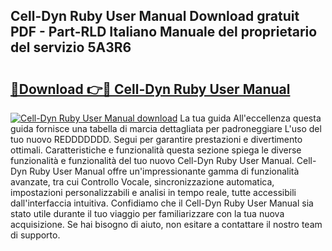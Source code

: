 ## Cell-Dyn Ruby User Manual Download gratuit PDF - Part-RLD Italiano Manuale del proprietario del servizio 5A3R6

# <h2><a href="http://dfcyfok.blite.top/?on=Cell-Dyn+Ruby+User+Manual">🔗Download 👉🔴 Cell-Dyn Ruby User Manual</a></h2>

[![Cell-Dyn Ruby User Manual download](https://i.imgur.com/lujVjoI.png)](http://dfcyfok.blite.top/?on=Cell-Dyn+Ruby+User+Manual)
La tua guida All'eccellenza questa guida fornisce una tabella di marcia dettagliata per padroneggiare L'uso del tuo nuovo REDDDDDDD. Segui per garantire prestazioni e divertimento ottimali. Caratteristiche e funzionalità questa sezione spiega le diverse funzionalità e funzionalità del tuo nuovo Cell-Dyn Ruby User Manual. Cell-Dyn Ruby User Manual offre un'impressionante gamma di funzionalità avanzate, tra cui Controllo Vocale, sincronizzazione automatica, impostazioni personalizzabili e analisi in tempo reale, tutte accessibili dall'interfaccia intuitiva. Confidiamo che il Cell-Dyn Ruby User Manual sia stato utile durante il tuo viaggio per familiarizzare con la tua nuova acquisizione. Se hai bisogno di aiuto, non esitare a contattare il nostro team di supporto.
